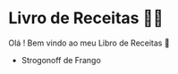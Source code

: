 # Livro de Receitas :man_cook:



Olá ! Bem vindo ao meu Libro de Receitas :wave:

- Strogonoff de Frango
